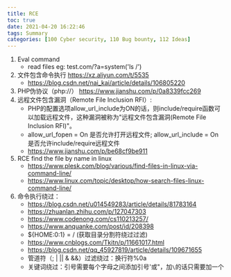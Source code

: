 ```yaml
---
title: RCE
toc: true
date: 2021-04-20 16:22:46
tags: Summary
categories: [100 Cyber security, 110 Bug bounty, 112 Ideas]
---
```


1.  Eval command
    *  read files eg: test.com/?a=system('ls /')
1.  文件包含命令执行 https://xz.aliyun.com/t/5535
    *  https://blog.csdn.net/nai_kai/article/details/106805220
1.  PHP伪协议（php://） https://www.jianshu.com/p/0a8339fcc269
1.  远程文件包含漏洞（Remote File Inclusion RFI）:
    *  PHP的配置选项allow_url_include为ON的话，则include/require函数可以加载远程文件，这种漏洞被称为"远程文件包含漏洞(Remote File Inclusion RFI)"。
    *  allow_url_fopen = On 是否允许打开远程文件; allow_url_include = On 是否允许include/require远程文件
    *  https://www.jianshu.com/p/be68cf9be911
1.  RCE find the file by name in linux
    *  https://www.plesk.com/blog/various/find-files-in-linux-via-command-line/
    *  https://www.linux.com/topic/desktop/how-search-files-linux-command-line/
1.  命令执行绕过：
    *  https://blog.csdn.net/u014549283/article/details/81783164
    *  https://zhuanlan.zhihu.com/p/127047303
    *  https://www.codenong.com/cs110213257/
    *  https://www.anquanke.com/post/id/208398
    *  ${HOME:0:1} = / (获取目录分割符绕过过滤)
    *  https://www.cnblogs.com/Tkitn/p/11661017.html
    *  https://blog.csdn.net/qq_45927819/article/details/109671655
    *  管道符（; | || & &&）过滤绕过：换行符%0a
    *  关键词绕过：引号需要每个字母之间添加引号'或"，加`\`的话只需要加一个
